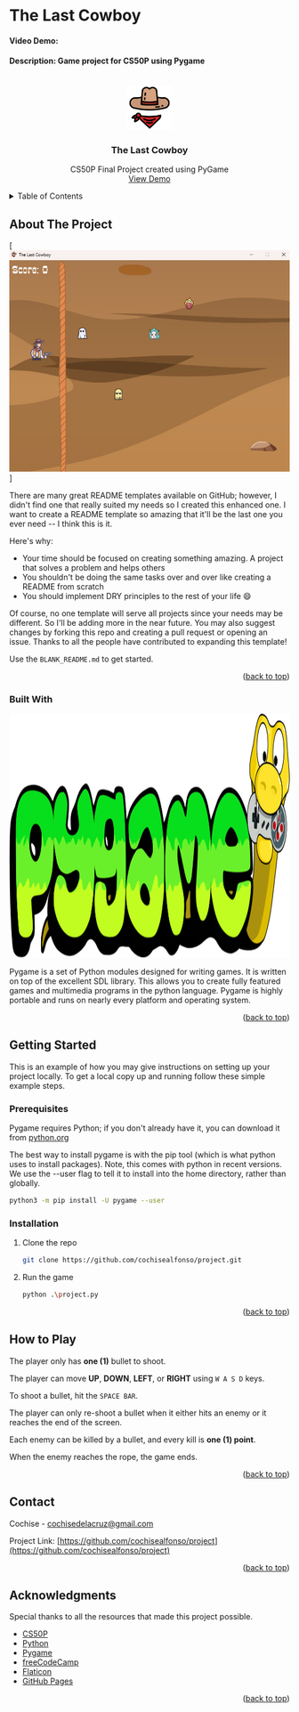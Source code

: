 # The Last Cowboy
#### Video Demo:
#### Description: Game project for CS50P using Pygame

<!-- PROJECT LOGO -->
<br />
<div align="center">
  <a href="https://github.com/cochisealfonso/project">
    <img src="readme_images/cowboy_icon.png" alt="Logo" width="80" height="80">
  </a>

  <h3 align="center">The Last Cowboy</h3>

  <p align="center">
    CS50P Final Project created using PyGame
    <br />
    <a href="https://github.com/othneildrew/Best-README-Template">View Demo</a>
  </p>
</div>

<!-- TABLE OF CONTENTS -->
<details>
  <summary>Table of Contents</summary>
  <ol>
    <li>
      <a href="#about-the-project">About The Project</a>
      <ul>
        <li><a href="#built-with">Built With</a></li>
      </ul>
    </li>
    <li>
      <a href="#getting-started">Getting Started</a>
      <ul>
        <li><a href="#prerequisites">Prerequisites</a></li>
        <li><a href="#installation">Installation</a></li>
      </ul>
    </li>
    <li><a href="#usage">How to Play</a></li>
    <li><a href="#contact">Contact</a></li>
    <li><a href="#acknowledgments">Acknowledgments</a></li>
  </ol>
</details>



<!-- ABOUT THE PROJECT -->
## About The Project

[![Game Screen Shot][product-screenshot]]

There are many great README templates available on GitHub; however, I didn't find one that really suited my needs so I created this enhanced one. I want to create a README template so amazing that it'll be the last one you ever need -- I think this is it.

Here's why:
* Your time should be focused on creating something amazing. A project that solves a problem and helps others
* You shouldn't be doing the same tasks over and over like creating a README from scratch
* You should implement DRY principles to the rest of your life :smile:

Of course, no one template will serve all projects since your needs may be different. So I'll be adding more in the near future. You may also suggest changes by forking this repo and creating a pull request or opening an issue. Thanks to all the people have contributed to expanding this template!

Use the `BLANK_README.md` to get started.

<p align="right">(<a href="#readme-top">back to top</a>)</p>


### Built With

<a href="https://github.com/cochisealfonso/project">
    <img src="readme_images/pygame_logo.png" alt="Logo" width="1561" height="438">
</a>

Pygame is a set of Python modules designed for writing games. It is written on top of the excellent SDL library. This allows you to create fully featured games and multimedia programs in the python language. Pygame is highly portable and runs on nearly every platform and operating system.

<p align="right">(<a href="#readme-top">back to top</a>)</p>



<!-- GETTING STARTED -->
## Getting Started

This is an example of how you may give instructions on setting up your project locally.
To get a local copy up and running follow these simple example steps.

### Prerequisites

Pygame requires Python; if you don't already have it, you can download it from [python.org](https://python.org)

The best way to install pygame is with the pip tool (which is what python uses to install packages). Note, this comes with python in recent versions. We use the --user flag to tell it to install into the home directory, rather than globally.

   ```sh
   python3 -m pip install -U pygame --user
   ```
### Installation


1. Clone the repo

   ```sh
   git clone https://github.com/cochisealfonso/project.git
   ```
2. Run the game

   ```sh
   python .\project.py
   ```

<p align="right">(<a href="#readme-top">back to top</a>)</p>



<!-- USAGE EXAMPLES -->
## How to Play


The player only has __one (1)__ bullet to shoot.

The player can move __UP__, __DOWN__, __LEFT__, or __RIGHT__ using `W A S D` keys.

To shoot a bullet, hit the `SPACE BAR`.

The player can only re-shoot a bullet when it either hits an enemy or it reaches the end of the screen.

Each enemy can be killed by a bullet, and every kill is __one (1) point__.

When the enemy reaches the rope, the game ends.

<p align="right">(<a href="#readme-top">back to top</a>)</p>


<!-- CONTACT -->
## Contact

Cochise - cochisedelacruz@gmail.com

Project Link: [https://github.com/cochisealfonso/project](https://github.com/cochisealfonso/project)

<p align="right">(<a href="#readme-top">back to top</a>)</p>



<!-- ACKNOWLEDGMENTS -->
## Acknowledgments

Special thanks to all the resources that made this project possible.

* [CS50P](https://cs50.harvard.edu/python/2022/)
* [Python](https://www.python.org/)
* [Pygame](https://www.pygame.org/)
* [freeCodeCamp](https://www.freecodecamp.org/)
* [Flaticon](https://www.flaticon.com/)
* [GitHub Pages](https://pages.github.com)

<p align="right">(<a href="#readme-top">back to top</a>)</p>



<!-- MARKDOWN LINKS & IMAGES -->
<!-- https://www.markdownguide.org/basic-syntax/#reference-style-links -->
[product-screenshot]: readme_images/game_screenshot.png